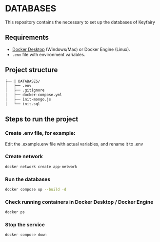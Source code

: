 # DATABASES

This repository contains the necessary to set up the databases of Keyfairy

## Requirements

* [Docker Desktop](https://www.docker.com/products/docker-desktop/) (Windows/Mac) or Docker Engine (Linux).
* `.env` file with environment variables.

##  Project structure

```bash
├── 📁 DATABASES/
│   ├── .env
│   ├── .gitignore
│   ├── docker-compose.yml
│   ├── init-mongo.js
│   └── init.sql
```

## Steps to run the project

### Create .env file, for example:

Edit the .example.env file with actual variables, and rename it to .env

### Create network

```bash
docker network create app-network
```

### Run the databases

```bash
docker compose up --build -d
```

### Check running containers in Docker Desktop / Docker Engine

```bash
docker ps
```

### Stop the service

```bash
docker compose down
```
